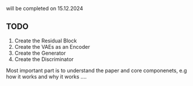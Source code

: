 will be completed on 15.12.2024

## TODO
1. Create the Residual Block
2. Create the VAEs as an Encoder
3. Create the Generator
4. Create the Discriminator

Most important part is to understand the paper and core componenets, e.g how it works and why it works ....
